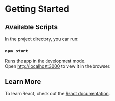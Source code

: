 # Getting Started

## Available Scripts

In the project directory, you can run:

### `npm start`
 
Runs the app in the development mode.\
Open [http://localhost:3000](http://localhost:3000) to view it in the browser.


## Learn More

To learn React, check out the [React documentation](https://reactjs.org/).

